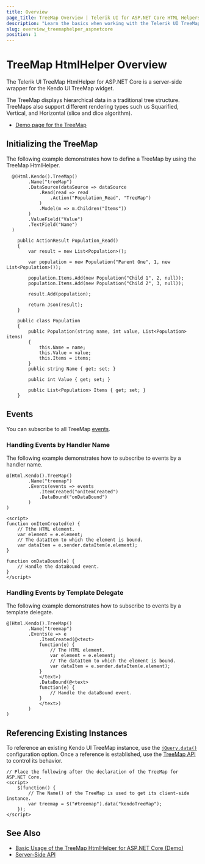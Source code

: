 ```yaml
---
title: Overview
page_title: TreeMap Overview | Telerik UI for ASP.NET Core HTML Helpers
description: "Learn the basics when working with the Telerik UI TreeMap HtmlHelper for ASP.NET Core (MVC 6 or ASP.NET Core MVC)."
slug: overview_treemaphelper_aspnetcore
position: 1
---
```


# TreeMap HtmlHelper Overview

The Telerik UI TreeMap HtmlHelper for ASP.NET Core is a server-side wrapper for the Kendo UI TreeMap widget.

The TreeMap displays hierarchical data in a traditional tree structure. TreeMaps also support different rendering types such us Squarified, Vertical, and Horizontal (slice and dice algorithm).

* [Demo page for the TreeMap](https://demos.telerik.com/aspnet-core/treemap/index)

## Initializing the TreeMap

The following example demonstrates how to define a TreeMap by using the TreeMap HtmlHelper.

```Razor
  @(Html.Kendo().TreeMap()
        .Name("treeMap")
        .DataSource(dataSource => dataSource
            .Read(read => read
                .Action("Population_Read", "TreeMap")
            )
            .Model(m => m.Children("Items"))
        )
        .ValueField("Value")
        .TextField("Name")
  )
```
```Controler
    public ActionResult Population_Read()
    {
        var result = new List<Population>();

        var population = new Population("Parent One", 1, new List<Population>());

        population.Items.Add(new Population("Child 1", 2, null));
        population.Items.Add(new Population("Child 2", 3, null));

        result.Add(population);

        return Json(result);
    }
```
```Model
    public class Population
    {
        public Population(string name, int value, List<Population> items)
        {
            this.Name = name;
            this.Value = value;
            this.Items = items;
        }
        public string Name { get; set; }

        public int Value { get; set; }

        public List<Population> Items { get; set; }
    }
```

## Events

You can subscribe to all TreeMap [events](https://docs.telerik.com/kendo-ui/api/javascript/dataviz/ui/treemap#events).

### Handling Events by Handler Name

The following example demonstrates how to subscribe to events by a handler name.

    @(Html.Kendo().TreeMap()
            .Name("treemap")
            .Events(events => events
                .ItemCreated("onItemCreated")
                .DataBound("onDataBound")
            )
    )

    <script>
    function onItemCreated(e) {
        // Tthe HTML element.
        var element = e.element;
        // The dataItem to which the element is bound.
        var dataItem = e.sender.dataItem(e.element);
    }

    function onDataBound(e) {
        // Handle the dataBound event.
    }
    </script>

### Handling Events by Template Delegate

The following example demonstrates how to subscribe to events by a template delegate.

    @(Html.Kendo().TreeMap()
            .Name("treemap")
            .Events(e => e
                .ItemCreated(@<text>
                function(e) {
                    // The HTML element.
                    var element = e.element;
                    // The dataItem to which the element is bound.
                    var dataItem = e.sender.dataItem(e.element);
                }
                </text>)
                .DataBound(@<text>
                function(e) {
                    // Handle the dataBound event.
                }
                </text>)
            )
    )

## Referencing Existing Instances

To reference an existing Kendo UI TreeMap instance, use the [`jQuery.data()`](http://api.jquery.com/jQuery.data/) configuration option. Once a reference is established, use the [TreeMap API](http://docs.telerik.com/kendo-ui/api/javascript/dataviz/ui/treemap#methods) to control its behavior.

    // Place the following after the declaration of the TreeMap for ASP.NET Core.
    <script>
        $(function() {
            // The Name() of the TreeMap is used to get its client-side instance.
            var treemap = $("#treemap").data("kendoTreeMap");
        });
    </script>

## See Also

* [Basic Usage of the TreeMap HtmlHelper for ASP.NET Core (Demo)](https://demos.telerik.com/aspnet-core/treemap/index)
* [Server-Side API](/api/treemap)
